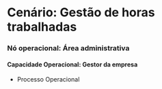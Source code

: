 
# Cenário: Gestão de horas trabalhadas

### Nó operacional: Área administrativa

#### Capacidade Operacional: Gestor da empresa
- Processo Operacional 
